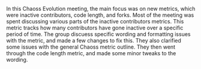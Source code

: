 In this Chaoss Evolution meeting, the main focus was on new metrics, which were inactive contributors, code length, and forks. Most of the meeting was spent discussing various parts of the inactive contributors metrics. This metric tracks how many contributors have gone inactive over a specific period of time. The group discuess specific wording and formatting issues with the metric, and made a few changes to fix this. They also clarified some issues with the general Chaoss metric outline. They then went through the code length metric, and made some minor tweaks to the wording. 
